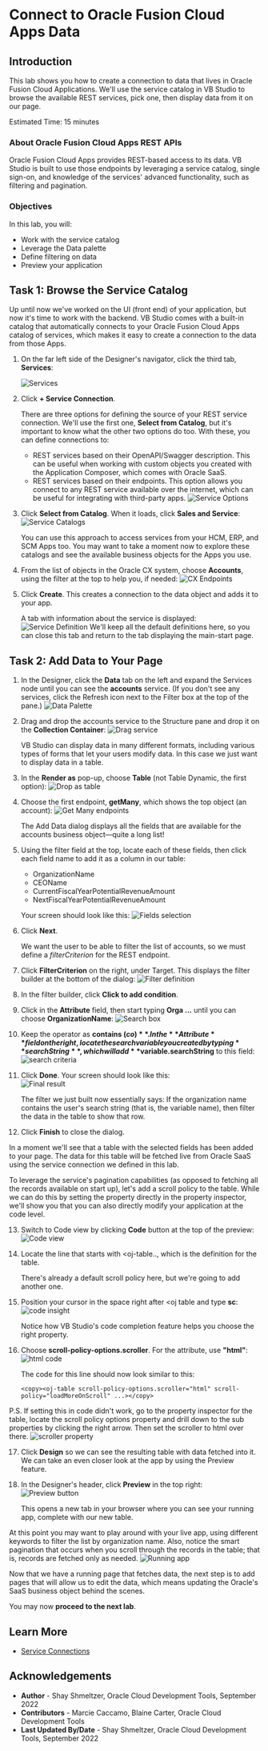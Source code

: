 # Connect to Oracle Fusion Cloud Apps Data

## Introduction

This lab shows you how to create a connection to data that lives in Oracle Fusion Cloud Applications. We'll use the service catalog in VB Studio to browse the available REST services, pick one, then display data from it on our page.

Estimated Time: 15 minutes

### About Oracle Fusion Cloud Apps REST APIs
Oracle Fusion Cloud Apps provides REST-based access to its data. VB Studio is built to use those endpoints by leveraging a service catalog, single sign-on, and knowledge of the services' advanced functionality, such as filtering and pagination.

### Objectives

In this lab, you will:
* Work with the service catalog
* Leverage the Data palette
* Define filtering on data
* Preview your application

## Task 1: Browse the Service Catalog

Up until now we've worked on the UI (front end) of your application, but now it's time to work with the backend. VB Studio comes with a built-in catalog that automatically connects to your Oracle Fusion Cloud Apps catalog of services, which makes it easy to create a connection to the data from those Apps.

1. On the far left side of the Designer's navigator, click the third tab, **Services**:

	![Services](images/servicetab2.png)

2. Click **+ Service Connection**.

	There are three options for defining the source of your REST service connection. We'll use the first one, **Select from Catalog**, but it's important to know what the other two options do too.  With these, you can define connections to:
	 * REST services based on their OpenAPI/Swagger description. This can be useful when working with custom objects you created with the Application Composer, which comes with Oracle SaaS.
	* REST services based on their endpoints. This option allows you connect to any REST service available over the internet, which can be useful for integrating with third-party apps.
		  ![Service Options](images/serviceoptions.png)


4. Click **Select from Catalog**. When it loads, click **Sales and Service**:
	  ![Service Catalogs](images/catalog.png)

	You can use this approach to access services from your HCM, ERP, and SCM Apps too. You may want to take a moment now to explore these catalogs and see the available business objects for the Apps you use.

5. From the list of objects in the Oracle CX system, choose **Accounts**, using the filter at the top to help you, if needed:
	  ![CX Endpoints](images/endpoints.png)

6. Click **Create**. This creates a connection to the data object and adds it to your app.		

	A tab with information about the service is displayed:
	  ![Service Definition](images/servicedef.png)
		We'll keep all the default definitions here, so you can close this tab and return to the tab displaying the main-start page.
## Task 2: Add Data to Your Page

1. In the Designer, click the **Data** tab on the left and expand the Services node until you can see the **accounts** service. (If you don't see any services, click the Refresh icon next to the Filter box at the top of the pane.)
	  ![Data Palette](images/datapalette.png)
2. Drag and drop the accounts service to the Structure pane and drop it on the **Collection Container**:
	  ![Drag service](images/drag1.png)

	VB Studio can display data in many different formats, including various types of forms that let your users modify data. In this case we just want to display data in a table.   

3. In the **Render as** pop-up, choose **Table** (not Table Dynamic, the first option):
	  ![Drop as table](images/table.png)
4. Choose the first endpoint, **getMany**, which shows the top object (an account):
	  ![Get Many endpoints](images/getmany.png)

	The Add Data dialog displays all the fields that are available for the accounts business object&mdash;quite a long list!  

5. Using the filter field at the top, locate each of these fields, then click each field name to add it as a column in our table:
	* OrganizationName
	* CEOName
	* CurrentFiscalYearPotentialRevenueAmount
	* NextFiscalYearPotentialRevenueAmount

	Your screen should look like this:
	  ![Fields selection](images/fields2.png)

6. Click **Next**.

	We want the user to be able to filter the list of accounts, so we must define a *filterCriterion* for the REST endpoint.

7. Click **FilterCriterion** on the right, under Target.
	This displays the filter builder at the bottom of the dialog:
	  ![Filter definition](images/filtercriterion.png)
8. In the filter builder, click **Click to add condition**.
9. Click in the **Attribute** field, then start typing **Orga ...** until you can choose **OrganizationName**:
	  ![Search box](images/name.png)

10. Keep the operator as **contains ($co)**. In the **Attribute** field on the right, locate the search variable you created by typing **searchString**, which will add **$variable.searchString** to this field:
			  ![search criteria](images/search.png)


11. Click **Done**.  Your screen should look like this: 			
					  ![Final result](images/condition.png)

	The filter we just built now essentially says: If the organization name contains the user's search string (that is, the variable name), then filter the data in the table to show that row.

12. Click **Finish** to close the dialog.

In a moment we'll see that a table with the selected fields has been added to your page. The data for this table will be fetched live from Oracle SaaS using the service connection we defined in this lab.

To leverage the service's pagination capabilities (as opposed to fetching all the records available on start up), let's add a scroll policy to the table. While we can do this by setting the property directly in the property inspector, we'll show you that you can also directly modify your application at the code level.

13. Switch to Code view by clicking **Code** button at the top of the preview:
					  ![Code view](images/codeview.png)
14. Locate the line that starts with <oj-table.., which is the definition for the table.

	There's already a default scroll policy here, but we're going to add another one.

15. Position your cursor in the space right after <oj table and type **sc**:
					  ![code insight](images/scrollpolicy.png)

	Notice how VB Studio's code completion feature helps you choose the right property.

16. Choose **scroll-policy-options.scroller**. For the attribute, use **"html"**:
											  ![html code](images/html.png)

	  The code for this line should now look similar to this:

		<copy><oj-table scroll-policy-options.scroller="html" scroll-policy="loadMoreOnScroll" ...></copy>


P.S. If setting this in code didn't work, go to the property inspector for the table, locate the scroll policy options property and drill down to the sub properties by clicking the right arrow. Then set the scroller to html over there.
					  ![scroller property](images/scroller.png)

17. Click **Design** so we can see the resulting table with data fetched into it. We can take an even closer look at the app by using the Preview feature.  

18. In the Designer's header, click **Preview** in the top right:
											  ![Preview button](images/preview.png)

	This opens a new tab in your browser where you can see your running app, complete with our new table.

At this point you may want to play around with your live app, using different keywords to filter the list by organization name. Also, notice the smart pagination that occurs when you scroll through the records in the table; that is, records are fetched only as needed.
											  ![Running app](images/results.png)

Now that we have a running page that fetches data, the next step is to add pages that will allow us to edit the data, which means updating the Oracle's SaaS business object behind the scenes.

You may now **proceed to the next lab**.

## Learn More

* [Service Connections](https://docs.oracle.com/en/cloud/paas/visual-builder/visualbuilder-building-appui/add-service-connections-your-extension1.html)


## Acknowledgements
* **Author** - Shay Shmeltzer, Oracle Cloud Development Tools, September 2022
* **Contributors** -  Marcie Caccamo, Blaine Carter, Oracle Cloud Development Tools
* **Last Updated By/Date** - Shay Shmeltzer, Oracle Cloud Development Tools, September 2022
